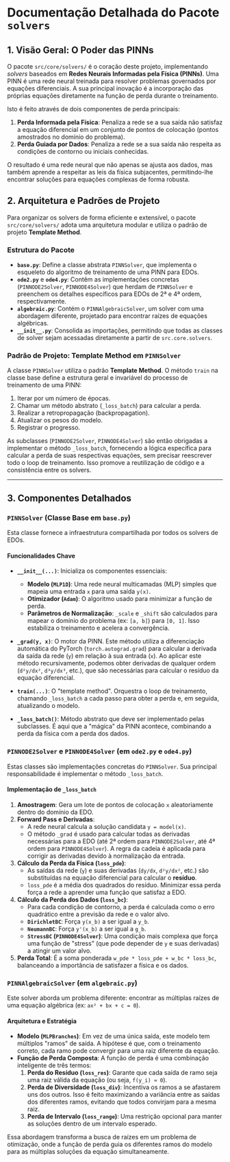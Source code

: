 # Documentação Detalhada do Pacote `solvers`

## 1. Visão Geral: O Poder das PINNs

O pacote `src/core/solvers/` é o coração deste projeto, implementando *solvers* baseados em **Redes Neurais Informadas pela Física (PINNs)**. Uma PINN é uma rede neural treinada para resolver problemas governados por equações diferenciais. A sua principal inovação é a incorporação das próprias equações diretamente na função de perda durante o treinamento.

Isto é feito através de dois componentes de perda principais:
1.  **Perda Informada pela Física**: Penaliza a rede se a sua saída não satisfaz a equação diferencial em um conjunto de pontos de colocação (pontos amostrados no domínio do problema).
2.  **Perda Guiada por Dados**: Penaliza a rede se a sua saída não respeita as condições de contorno ou iniciais conhecidas.

O resultado é uma rede neural que não apenas se ajusta aos dados, mas também aprende a respeitar as leis da física subjacentes, permitindo-lhe encontrar soluções para equações complexas de forma robusta.

## 2. Arquitetura e Padrões de Projeto

Para organizar os solvers de forma eficiente e extensível, o pacote `src/core/solvers/` adota uma arquitetura modular e utiliza o padrão de projeto **Template Method**.

### Estrutura do Pacote

-   **`base.py`**: Define a classe abstrata `PINNSolver`, que implementa o esqueleto do algoritmo de treinamento de uma PINN para EDOs.
-   **`ode2.py`** e **`ode4.py`**: Contêm as implementações concretas (`PINNODE2Solver`, `PINNODE4Solver`) que herdam de `PINNSolver` e preenchem os detalhes específicos para EDOs de 2ª e 4ª ordem, respectivamente.
-   **`algebraic.py`**: Contém o `PINNAlgebraicSolver`, um solver com uma abordagem diferente, projetado para encontrar raízes de equações algébricas.
-   **`__init__.py`**: Consolida as importações, permitindo que todas as classes de solver sejam acessadas diretamente a partir de `src.core.solvers`.

### Padrão de Projeto: Template Method em `PINNSolver`

A classe `PINNSolver` utiliza o padrão **Template Method**. O método `train` na classe base define a estrutura geral e invariável do processo de treinamento de uma PINN:

1.  Iterar por um número de épocas.
2.  Chamar um método abstrato (`_loss_batch`) para calcular a perda.
3.  Realizar a retropropagação (backpropagation).
4.  Atualizar os pesos do modelo.
5.  Registrar o progresso.

As subclasses (`PINNODE2Solver`, `PINNODE4Solver`) são então obrigadas a implementar o método `_loss_batch`, fornecendo a lógica específica para calcular a perda de suas respectivas equações, sem precisar reescrever todo o loop de treinamento. Isso promove a reutilização de código e a consistência entre os solvers.

---

## 3. Componentes Detalhados

### `PINNSolver` (Classe Base em `base.py`)

Esta classe fornece a infraestrutura compartilhada por todos os solvers de EDOs.

#### Funcionalidades Chave

-   **`__init__(...)`**: Inicializa os componentes essenciais:
    -   **Modelo (`MLP1D`)**: Uma rede neural multicamadas (MLP) simples que mapeia uma entrada `x` para uma saída `y(x)`.
    -   **Otimizador (`Adam`)**: O algoritmo usado para minimizar a função de perda.
    -   **Parâmetros de Normalização**: `_scale` e `_shift` são calculados para mapear o domínio do problema (ex: `[a, b]`) para `[0, 1]`. Isso estabiliza o treinamento e acelera a convergência.

-   **`_grad(y, x)`**: O motor da PINN. Este método utiliza a diferenciação automática do PyTorch (`torch.autograd.grad`) para calcular a derivada da saída da rede (`y`) em relação à sua entrada (`x`). Ao aplicar este método recursivamente, podemos obter derivadas de qualquer ordem (`d²y/dx²`, `d³y/dx³`, etc.), que são necessárias para calcular o resíduo da equação diferencial.

-   **`train(...)`**: O "template method". Orquestra o loop de treinamento, chamando `_loss_batch` a cada passo para obter a perda e, em seguida, atualizando o modelo.

-   **`_loss_batch()`**: Método abstrato que deve ser implementado pelas subclasses. É aqui que a "mágica" da PINN acontece, combinando a perda da física com a perda dos dados.

### `PINNODE2Solver` e `PINNODE4Solver` (em `ode2.py` e `ode4.py`)

Estas classes são implementações concretas do `PINNSolver`. Sua principal responsabilidade é implementar o método `_loss_batch`.

#### Implementação de `_loss_batch`

1.  **Amostragem**: Gera um lote de pontos de colocação `x` aleatoriamente dentro do domínio da EDO.
2.  **Forward Pass e Derivadas**:
    -   A rede neural calcula a solução candidata `y = model(x)`.
    -   O método `_grad` é usado para calcular todas as derivadas necessárias para a EDO (até 2ª ordem para `PINNODE2Solver`, até 4ª ordem para `PINNODE4Solver`). A regra da cadeia é aplicada para corrigir as derivadas devido à normalização da entrada.
3.  **Cálculo da Perda da Física (`loss_pde`)**:
    -   As saídas da rede (`y`) e suas derivadas (`dy/dx`, `d²y/dx²`, etc.) são substituídas na equação diferencial para calcular o **resíduo**.
    -   `loss_pde` é a média dos quadrados do resíduo. Minimizar essa perda força a rede a aprender uma função que satisfaz a EDO.
4.  **Cálculo da Perda dos Dados (`loss_bc`)**:
    -   Para cada condição de contorno, a perda é calculada como o erro quadrático entre a previsão da rede e o valor alvo.
    -   **`DirichletBC`**: Força `y(x_b)` a ser igual a `y_b`.
    -   **`NeumannBC`**: Força `y'(x_b)` a ser igual a `g_b`.
    -   **`StressBC` (`PINNODE4Solver`)**: Uma condição mais complexa que força uma função de "stress" (que pode depender de `y` e suas derivadas) a atingir um valor alvo.
5.  **Perda Total**: É a soma ponderada `w_pde * loss_pde + w_bc * loss_bc`, balanceando a importância de satisfazer a física e os dados.

### `PINNAlgebraicSolver` (em `algebraic.py`)

Este solver aborda um problema diferente: encontrar as múltiplas raízes de uma equação algébrica (ex: `ax² + bx + c = 0`).

#### Arquitetura e Estratégia

-   **Modelo (`MLPBranches`)**: Em vez de uma única saída, este modelo tem múltiplos "ramos" de saída. A hipótese é que, com o treinamento correto, cada ramo pode convergir para uma raiz diferente da equação.
-   **Função de Perda Composta**: A função de perda é uma combinação inteligente de três termos:
    1.  **Perda do Resíduo (`loss_res`)**: Garante que cada saída de ramo seja uma raiz válida da equação (ou seja, `f(y_i) ≈ 0`).
    2.  **Perda de Diversidade (`loss_div`)**: Incentiva os ramos a se afastarem uns dos outros. Isso é feito maximizando a variância entre as saídas dos diferentes ramos, evitando que todos convirjam para a mesma raiz.
    3.  **Perda de Intervalo (`loss_range`)**: Uma restrição opcional para manter as soluções dentro de um intervalo esperado.

Essa abordagem transforma a busca de raízes em um problema de otimização, onde a função de perda guia os diferentes ramos do modelo para as múltiplas soluções da equação simultaneamente.
